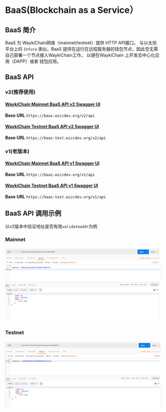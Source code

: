 <extoc></extoc>
# BaaS(Blockchain as a Service）

## BaaS 简介
BaaS 为 WaykiChain网络（mainnet/testnet）提供 HTTP API接口。
与以太坊平台上的 `Infura` 类似，BaaS 提供在运行在远程服务器的钱包节点，因此您无需自己部署一个节点接入WaykiChain工作。 以便在WaykiChain 上开发去中心化应用（DAPP）或者 钱包应用。

## BaaS API

### v2(推荐使用)

#### [WaykiChain Mainnet BaaS API v2 Swagger UI](https://baas.wiccdev.org/v2/api/swagger-ui.html)
**Base URL** `https://baas.wiccdev.org/v2/api`

#### [WaykiChain Testnet BaaS API v2 Swagger UI](https://baas-test.wiccdev.org/v2/api/swagger-ui.html)
**Base URL** `https://baas-test.wiccdev.org/v2/api`

### v1(老版本)

#### [WaykiChain Mainnet BaaS API v1 Swagger UI](https://baas.wiccdev.org/v1/api/swagger-ui.html)
**Base URL** `https://baas.wiccdev.org/v1/api`

#### [WaykiChain Testnet BaaS API v1 Swagger UI](https://baas-test.wiccdev.org/v1/api/swagger-ui.html)
**Base URL** `https://baas-test.wiccdev.org/v1/api`

## BaaS API 调用示例
以v2版本中验证地址是否有效`validateaddr`为例

### Mainnet 
![](../images/baasv2main.png)

### Testnet 
![](../images/baasv2test.png)

